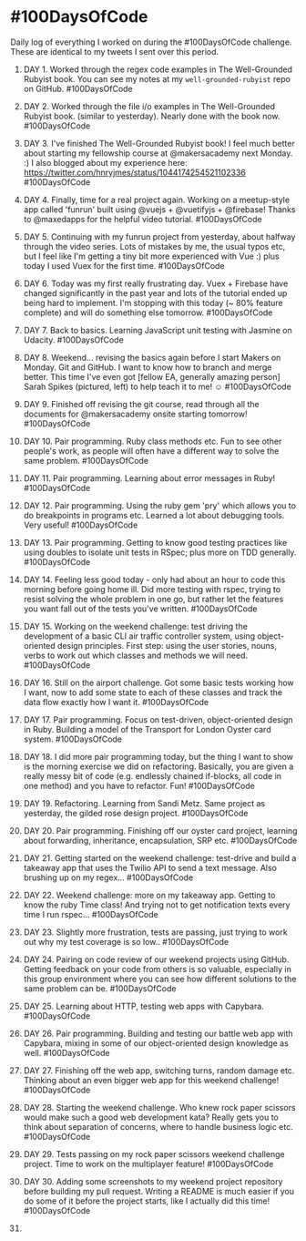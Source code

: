 # #100DaysOfCode
Daily log of everything I worked on during the #100DaysOfCode challenge. These are identical to my tweets I sent over this period.

1. DAY 1. Worked through the regex code examples in The Well-Grounded Rubyist book. You can see my notes at my `well-grounded-rubyist` repo on GitHub. #100DaysOfCode

1. DAY 2. Worked through the file i/o examples in The Well-Grounded Rubyist book. (similar to yesterday). Nearly done with the book now. #100DaysOfCode

1. DAY 3. I've finished The Well-Grounded Rubyist book! I feel much better about starting my fellowship course at @makersacademy next Monday. :) I also blogged about my experience here: https://twitter.com/hnryjmes/status/1044174254521102336 #100DaysOfCode

1. DAY 4. Finally, time for a real project again. Working on a meetup-style app called 'funrun' built using @vuejs + @vuetifyjs + @firebase! Thanks to @maxedapps for the helpful video tutorial. #100DaysOfCode

1. DAY 5. Continuing with my funrun project from yesterday, about halfway through the video series. Lots of mistakes by me, the usual typos etc, but I feel like I'm getting a tiny bit more experienced with Vue :) plus today I used Vuex for the first time. #100DaysOfCode

1. DAY 6. Today was my first really frustrating day. Vuex + Firebase have changed significantly in the past year and lots of the tutorial ended up being hard to implement. I'm stopping with this today (~ 80% feature complete) and will do something else tomorrow. #100DaysOfCode

1. DAY 7. Back to basics. Learning JavaScript unit testing with Jasmine on Udacity. #100DaysOfCode

1. DAY 8. Weekend... revising the basics again before I start Makers on Monday. Git and GitHub. I want to know how to branch and merge better. This time I've even got [fellow EA, generally amazing person] Sarah Spikes (pictured, left) to help teach it to me! ☺️ #100DaysOfCode

1. DAY 9. Finished off revising the git course, read through all the documents for @makersacademy onsite starting tomorrow! #100DaysOfCode

1. DAY 10. Pair programming. Ruby class methods etc. Fun to see other people's work, as people will often have a different way to solve the same problem. #100DaysOfCode

1. DAY 11. Pair programming. Learning about error messages in Ruby! #100DaysOfCode

1. DAY 12. Pair programming. Using the ruby gem 'pry' which allows you to do breakpoints in programs etc. Learned a lot about debugging tools. Very useful! #100DaysOfCode

1. DAY 13. Pair programming. Getting to know good testing practices like using doubles to isolate unit tests in RSpec; plus more on TDD generally. #100DaysOfCode

1. DAY 14. Feeling less good today - only had about an hour to code this morning before going home ill. Did more testing with rspec, trying to resist solving the whole problem in one go, but rather let the features you want fall out of the tests you've written. #100DaysOfCode

1. DAY 15. Working on the weekend challenge: test driving the development of a basic CLI air traffic controller system, using object-oriented design principles. First step: using the user stories, nouns, verbs to work out which classes and methods we will need. #100DaysOfCode

1. DAY 16. Still on the airport challenge. Got some basic tests working how I want, now to add some state to each of these classes and track the data flow exactly how I want it. #100DaysOfCode

1. DAY 17. Pair programming. Focus on test-driven, object-oriented design in Ruby. Building a model of the Transport for London Oyster card system. #100DaysOfCode

1. DAY 18. I did more pair programming today, but the thing I want to show is the morning exercise we did on refactoring. Basically, you are given a really messy bit of code (e.g. endlessly chained if-blocks, all code in one method) and you have to refactor. Fun! #100DaysOfCode

1. DAY 19. Refactoring. Learning from Sandi Metz. Same project as yesterday, the gilded rose design project. #100DaysOfCode

1. DAY 20. Pair programming. Finishing off our oyster card project, learning about forwarding, inheritance, encapsulation, SRP etc. #100DaysOfCode

1. DAY 21. Getting started on the weekend challenge: test-drive and build a takeaway app that uses the Twilio API to send a text message. Also brushing up on my regex... #100DaysOfCode

1. DAY 22. Weekend challenge: more on my takeaway app. Getting to know the ruby Time class! And trying not to get notification texts every time I run rspec... #100DaysOfCode

1. DAY 23. Slightly more frustration, tests are passing, just trying to work out why my test coverage is so low.. #100DaysOfCode

1. DAY 24. Pairing on code review of our weekend projects using GitHub. Getting feedback on your code from others is so valuable, especially in this group environment where you can see how different solutions to the same problem can be. #100DaysOfCode

1. DAY 25. Learning about HTTP, testing web apps with Capybara. #100DaysOfCode

1. DAY 26. Pair programming. Building and testing our battle web app with Capybara, mixing in some of our object-oriented design knowledge as well. #100DaysOfCode

1. DAY 27. Finishing off the web app, switching turns, random damage etc. Thinking about an even bigger web app for this weekend challenge! #100DaysOfCode

1. DAY 28. Starting the weekend challenge. Who knew rock paper scissors would make such a good web development kata? Really gets you to think about separation of concerns, where to handle business logic etc. #100DaysOfCode

1. DAY 29. Tests passing on my rock paper scissors weekend challenge project. Time to work on the multiplayer feature! #100DaysOfCode

1. DAY 30. Adding some screenshots to my weekend project repository before building my pull request. Writing a README is much easier if you do some of it before the project starts, like I actually did this time! #100DaysOfCode

1. 

